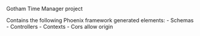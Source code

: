 Gotham Time Manager project

Contains the following Phoenix framework generated elements:
    - Schemas
    - Controllers
    - Contexts
    - Cors allow origin

